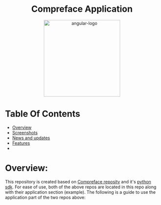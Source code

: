 <h1 align="center">Compreface Application</h1>
<p align="center">
    <a target="_blank" href="https://exadel.com/solutions/compreface/">
  <img src="https://user-images.githubusercontent.com/3736126/147130206-17234c47-8d40-490f-8d93-57014fa6d87e.png" alt="angular-logo" height="250px"/>
 </a>
</p>

# Table Of Contents

  * [Overview](#overview)
  * [Screenshots](#screenshots)
  * [News and updates](#news-and-updates)
  * [Features](#features)
  * 
# Overview:
This repository is created based on [Compreface reposity](https://github.com/exadel-inc/CompreFace) and it's [python sdk](https://github.com/exadel-inc/compreface-python-sdk). For ease of use, both of the above repos are located in this repo along with their application section (example).
The following is a guide to use the application part of the two repos above:



